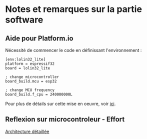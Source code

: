 # Notes et remarques sur la partie software

## Aide pour Platform.io

Nécessité de commencer le code en définissant l'environnement :

```
[env:lolin32_lite]
platform = espressif32
board = lolin32_lite

; change microcontroller
board_build.mcu = esp32

; change MCU frequency
board_build.f_cpu = 240000000L
```

Pour plus de détails sur cette mise en oeuvre, voir [ici](https://docs.platformio.org/en/latest/boards/espressif32/lolin32.html).

## Reflexion sur microcontroleur - Effort

[Architecture détaillée](https://github.com/ericmassol/BEI_N7_2024_2025/blob/main/Partie%20Hardware/architecture_detaille.png)
